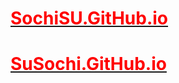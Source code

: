 # <a href="https://sochisu.github.io" target="_blank" alt=""><span style="color:red;">SochiSU.GitHub.io</span></a>

# <a href="https://susochi.github.io" target="_blank" alt=""><span style="color:red;">SuSochi.GitHub.io</span></a>
